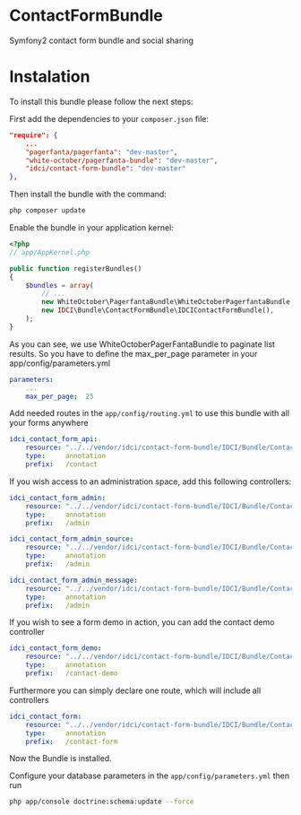 ContactFormBundle
=================

Symfony2 contact form bundle and social sharing


Instalation
===========

To install this bundle please follow the next steps:

First add the dependencies to your `composer.json` file:

```json
"require": {
    ...
    "pagerfanta/pagerfanta": "dev-master",
    "white-october/pagerfanta-bundle": "dev-master",
    "idci/contact-form-bundle": "dev-master"
},
```

Then install the bundle with the command:

```sh
php composer update
```

Enable the bundle in your application kernel:

```php
<?php
// app/AppKernel.php

public function registerBundles()
{
    $bundles = array(
        // ...
        new WhiteOctober\PagerfantaBundle\WhiteOctoberPagerfantaBundle(),
        new IDCI\Bundle\ContactFormBundle\IDCIContactFormBundle(),
    );
}
```

As you can see, we use WhiteOctoberPagerFantaBundle to paginate list results.
So you have to define the max_per_page parameter in your app/config/parameters.yml

```yml
parameters:
    ...
    max_per_page:  25
```

Add needed routes in the `app/config/routing.yml` to use this bundle with all your forms anywhere

```yml
idci_contact_form_api:
    resource: "../../vendor/idci/contact-form-bundle/IDCI/Bundle/ContactFormBundle/Controller/ApiController.php"
    type:     annotation
    prefix:   /contact
```

If you wish access to an administration space, add this following controllers:

```yml
idci_contact_form_admin:
    resource: "../../vendor/idci/contact-form-bundle/IDCI/Bundle/ContactFormBundle/Controller/AdminController.php"
    type:     annotation
    prefix:   /admin

idci_contact_form_admin_source:
    resource: "../../vendor/idci/contact-form-bundle/IDCI/Bundle/ContactFormBundle/Controller/AdminSourceController.php"
    type:     annotation
    prefix:   /admin

idci_contact_form_admin_message:
    resource: "../../vendor/idci/contact-form-bundle/IDCI/Bundle/ContactFormBundle/Controller/AdminMessageController.php"
    type:     annotation
    prefix:   /admin
```

If you wish to see a form demo in action, you can add the contact demo controller

```yml
idci_contact_form_demo:
    resource: "../../vendor/idci/contact-form-bundle/IDCI/Bundle/ContactFormBundle/Controller/DemoController.php"
    type:     annotation
    prefix:   /contact-demo
```

Furthermore you can simply declare one route, which will include all controllers

```yml
idci_contact_form:
    resource: "../../vendor/idci/contact-form-bundle/IDCI/Bundle/ContactFormBundle/Controller"
    type:     annotation
    prefix:   /contact-form
```

Now the Bundle is installed.

Configure your database parameters in the `app/config/parameters.yml` then run

```sh
php app/console doctrine:schema:update --force
```
